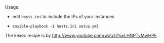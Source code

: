 Usage:

* edit `hosts.ini` to include the IPs of your instances

* `ansible-playbook -i hosts.ini setup.yml`

The kexec recipe is by http://www.youtube.com/watch?v=LHNPTvMwHPE .

